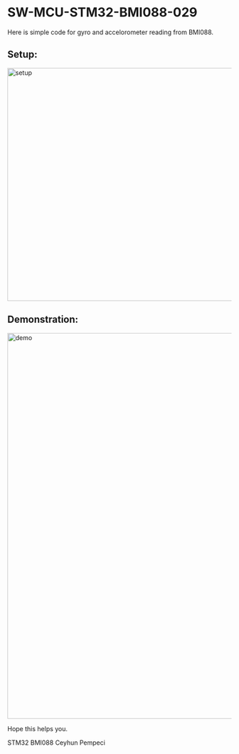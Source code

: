 # SW-MCU-STM32-BMI088-029

Here is simple code for gyro and accelorometer reading from	BMI088.

## Setup:

<img width="523" alt="setup" src="https://github.com/user-attachments/assets/4010500a-0d02-415a-81c6-39873de5e34f" />


## Demonstration:

<img width="866" alt="demo" src="https://github.com/user-attachments/assets/7a4c9247-1cba-4d8b-ba41-790459d8616c" />


Hope this helps you.

STM32 BMI088
Ceyhun Pempeci
